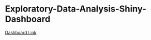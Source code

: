 # Exploratory-Data-Analysis-Shiny-Dashboard

[Dashboard Link](https://technaanalytics.shinyapps.io/data_explorer/)
